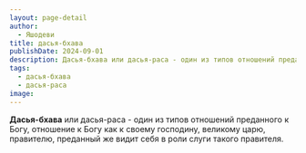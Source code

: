 ```yaml
---
layout: page-detail
author:
  - Яшодеви
title: дасья-бхава
publishDate: 2024-09-01
description: Дасья-бхава или дасья-раса - один из типов отношений преданного к Богу, отношение к Богу как к своему господину, великому царю, правителю, преданный же видит себя в роли слуги такого правителя.
tags:
  - дасья-бхава
  - дасья-раса
image:
---
```

**Дасья-бхава** или дасья-раса - один из типов отношений преданного к Богу, отношение к Богу как к своему господину, великому царю, правителю, преданный же видит себя в роли слуги такого правителя.

